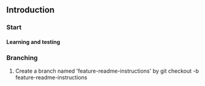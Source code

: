 ## Introduction

### Start

#### Learning and testing

### Branching

1. Create a branch named 'feature-readme-instructions' by
git checkout -b feature-readme-instructions
